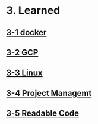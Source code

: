 # 3. Learned
## [3-1 docker](3-Learned/3-1-docker.md)
## [3-2 GCP](3-Learned/3-2-gcp.md)
## [3-3 Linux](3-Learned/3-3-linux.md)
## [3-4 Project Managemt](3-Learned/3-4-projectmanagement.md)
## [3-5 Readable Code](3-Learned/3-5-readablecode.md)
